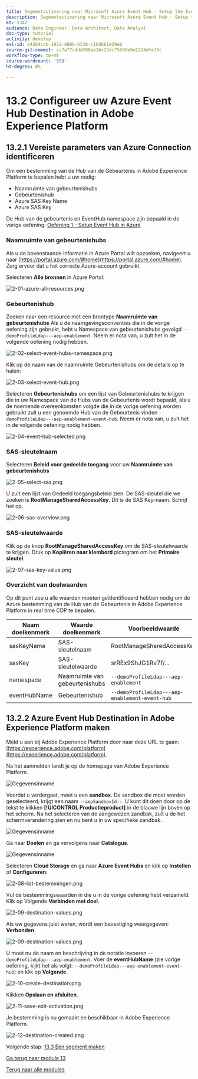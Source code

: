 ```yaml
---
title: Segmentactivering naar Microsoft Azure Event Hub - Setup the Event Hub RTCDP destination in Adobe Experience Platform
description: Segmentactivering naar Microsoft Azure Event Hub - Setup the Event Hub RTCDP destination in Adobe Experience Platform
kt: 5342
audience: Data Engineer, Data Architect, Data Analyst
doc-type: tutorial
activity: develop
exl-id: b42b4ccb-1952-480b-b538-c1bd661e29eb
source-git-commit: cc7a77c4dd380ae1bc23dc75608e8e2224dfe78c
workflow-type: tm+mt
source-wordcount: '558'
ht-degree: 0%

---
```


# 13.2 Configureer uw Azure Event Hub Destination in Adobe Experience Platform

## 13.2.1 Vereiste parameters van Azure Connection identificeren

Om een bestemming van de Hub van de Gebeurtenis in Adobe Experience Platform te bepalen hebt u uw nodig:

- Naamruimte van gebeurtenishubs
- Gebeurtenishub
- Azure SAS Key Name
- Azure SAS Key

De Hub van de gebeurtenis en EventHub namespace zijn bepaald in de vorige oefening: [Oefening 1 - Setup Event Hub in Azure](./ex1.md)

### Naamruimte van gebeurtenishubs

Als u de bovenstaande informatie in Azure Portal wilt opzoeken, navigeert u naar [https://portal.azure.com/#home](https://portal.azure.com/#home). Zorg ervoor dat u het correcte Azure-account gebruikt.

Selecteren **Alle bronnen** in Azure Portal:

![2-01-azure-all-resources.png](./images/2-01-azure-all-resources.png)

### Gebeurtenishub

Zoeken naar een resource met een brontype **Naamruimte van gebeurtenishubs** Als u de naamgevingsconventies die in de vorige oefening zijn gebruikt, hebt u Namespace van gebeurtenishubs gevolgd `--demoProfileLdap---aep-enablement`. Neem er nota van, u zult het in de volgende oefening nodig hebben.

![2-02-select-event-hubs-namespace.png](./images/2-02-select-event-hubs-namespace.png)

Klik op de naam van de naamruimte Gebeurtenishubs om de details op te halen:

![2-03-select-event-hub.png](./images/2-03-select-event-hub.png)

Selecteren **Gebeurtenishubs** om een lijst van Gebeurtenishubs te krijgen die in uw Namespace van de Hubs van de Gebeurtenis wordt bepaald, als u de noemende overeenkomsten volgde die in de vorige oefening worden gebruikt zult u een genoemde Hub van de Gebeurtenis vinden `--demoProfileLdap---aep-enablement-event-hub`. Neem er nota van, u zult het in de volgende oefening nodig hebben.

![2-04-event-hub-selected.png](./images/2-04-event-hub-selected.png)

### SAS-sleutelnaam

Selecteren **Beleid voor gedeelde toegang** voor uw **Naamruimte van gebeurtenishubs**

![2-05-select-sas.png](./images/2-05-select-sas.png)

U zult een lijst van Gedeeld toegangsbeleid zien. De SAS-sleutel die we zoeken is **RootManageSharedAccessKey**. Dit is de SAS Key-naam. Schrijf het op.

![2-06-sas-overview.png](./images/2-06-sas-overview.png)

### SAS-sleutelwaarde

Klik op de knop **RootManageSharedAccessKey** om de SAS-sleutelwaarde te krijgen. Druk op **Kopiëren naar klembord** pictogram om het **Primaire sleutel**:

![2-07-sas-key-value.png](./images/2-07-sas-key-value.png)

### Overzicht van doelwaarden

Op dit punt zou u alle waarden moeten geïdentificeerd hebben nodig om de Azure bestemming van de Hub van de Gebeurtenis in Adobe Experience Platform in real time CDP te bepalen.

| Naam doelkenmerk | Waarde doelkenmerk | Voorbeeldwaarde |
|---|---|---|
| sasKeyName | SAS-sleutelnaam | RootManageSharedAccessKey |
| sasKey | SAS-sleutelwaarde | srREx9ShJG1Rv7f/... |
| namespace | Naamruimte van gebeurtenishubs | `--demoProfileLdap---aep-enablement` |
| eventHubName | Gebeurtenishub | `--demoProfileLdap---aep-enablement-event-hub` |

## 13.2.2 Azure Event Hub Destination in Adobe Experience Platform maken

Meld u aan bij Adobe Experience Platform door naar deze URL te gaan: [https://experience.adobe.com/platform](https://experience.adobe.com/platform).

Na het aanmelden landt je op de homepage van Adobe Experience Platform.

![Gegevensinname](../module2/images/home.png)

Voordat u verdergaat, moet u een **sandbox**. De sandbox die moet worden geselecteerd, krijgt een naam ``--aepSandboxId--``. U kunt dit doen door op de tekst te klikken **[!UICONTROL Productieproduct]** in de blauwe lijn boven op het scherm. Na het selecteren van de aangewezen zandbak, zult u de het schermverandering zien en nu bent u in uw specifieke zandbak.

![Gegevensinname](../module2/images/sb1.png)

Ga naar **Doelen** en ga vervolgens naar **Catalogus**.

![Gegevensinname](./images/sb2a.png)

Selecteren **Cloud Storage** en ga naar **Azure Event Hubs** en klik op **Instellen** of **Configureren**:

![2-08-list-bestemmingen.png](./images/2-08-list-destinations.png)

Vul de bestemmingswaarden in die u in de vorige oefening hebt verzameld. Klik op Volgende **Verbinden met doel**.

![2-09-destination-values.png](./images/2-09-destination-values.png)

Als uw gegevens juist waren, wordt een bevestiging weergegeven: **Verbonden**.

![2-09-destination-values.png](./images/2-09-destination-valuesa.png)

U moet nu de naam en beschrijving in de notatie invoeren `--demoProfileLdap---aep-enablement`. Voer de **eventHubName** (zie vorige oefening, kijkt het als volgt: `--demoProfileLdap---aep-enablement-event-hub`) en klik op **Volgende**.

![2-10-create-destination.png](./images/2-10-create-destination.png)

Klikken **Opslaan en afsluiten**.

![2-11-save-exit-activation.png](./images/2-11-save-exit-activation.png)

Je bestemming is nu gemaakt en beschikbaar in Adobe Experience Platform.

![2-12-destination-created.png](./images/2-12-destination-created.png)

Volgende stap: [13.3 Een segment maken](./ex3.md)

[Ga terug naar module 13](./segment-activation-microsoft-azure-eventhub.md)

[Terug naar alle modules](./../../overview.md)
